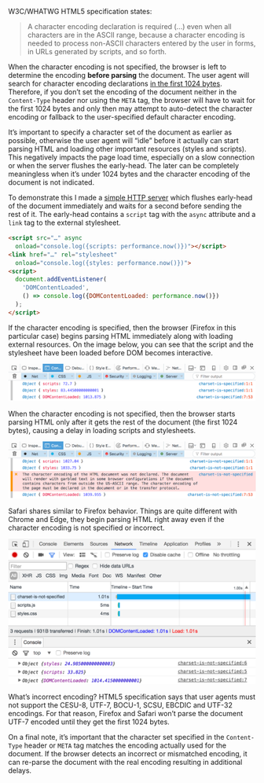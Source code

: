 <!--
title: The importance of HTML character&nbsp;encoding
layout: post
tags:
  - performance
  - html
  - hacking-web
description: Not specifying a character encoding of HTML document can negatively impact the page load time.
share-image: the-importance-of-html-character-encoding.png
gh-issue-id: 14
-->

W3C/WHATWG HTML5 specification states:

> A character encoding declaration is required (…) even when all characters are in the ASCII range,
> because a character encoding is needed to process non-ASCII characters entered by the user in forms,
> in URLs generated by scripts, and so forth.

When the character encoding is not specified, the browser is left to determine the encoding __before
parsing__ the document. The user agent will search for character encoding declarations [in the first
1024 bytes](https://html.spec.whatwg.org/multipage/semantics.html#charset1024). Therefore, if you don’t
set the encoding of the document neither in the `Content-Type` header nor using the `META` tag, the browser
will have to wait for the first 1024 bytes and only then may attempt to auto-detect the character encoding
or fallback to the user-specified default character encoding.

It’s important to specify a character set of the document as earlier as possible, otherwise the user agent
will “idle” before it actually can start parsing HTML and loading other important resources (styles and scripts).
This negatively impacts the page load time, especially on a slow connection or when the server flushes
the early-head. The later can be completely meaningless when it’s under 1024 bytes and the character encoding
of the document is not indicated.

<!-- Read More -->

To demonstrate this I made a [simple HTTP server](https://gist.github.com/eprev/322cd355319483aaaebbb2da35052281)
which flushes early-head of the document immediately and waits for a second before sending the rest of it.
The early-head contains a `script` tag with the `async` attribute and a `link` tag to the external stylesheet.

```html "Part of the early-head contents."
<script src="…" async
  onload="console.log({scripts: performance.now()})"></script>
<link href="…" rel="stylesheet"
  onload="console.log({styles: performance.now()})">
<script>
  document.addEventListener(
    'DOMContentLoaded',
    () => console.log({DOMContentLoaded: performance.now()})
  );
</script>
```

If the character encoding is specified, then the browser (Firefox in this particular case) begins parsing HTML
immediately along with loading external resources. On the image below, you can see that the script and
the stylesheet have been loaded before DOM becomes interactive.

![Firefox Web Console: Character encoding is specified](ff-charset-is-specified.png
"When the character encoding is specified, Firefox starts loading styles and scripts as it is parsing the HTML.")
<!-- layout="responsive" mod="wide" clickable="yes" class="g--border"
-->

When the character encoding is not specified, then the browser starts parsing HTML only after it gets
the rest of the document (the first 1024 bytes), causing a delay in loading scripts and stylesheets.

![Firefox Web Console: Character encoding is not specified](ff-charset-is-not-specified.png
"When the character encoding is not specified, Firefox waits for the first 1024 bytes before it begins loading styles and scripts.")
<!-- layout="responsive" mod="wide" clickable="yes" class="g--border"
-->

Safari shares similar to Firefox behavior. Things are quite different with Chrome and Edge, they begin parsing HTML
right away even if the character encoding is not specified or incorrect.

![Chrome Console: Character encoding is not specified](chrome-charset-is-not-specified.png
"Chrome starts parsing the HTML and loading styles and scripts as it is loading the document even if the character encoding is not specified.")
<!-- layout="responsive" mod="wide" clickable="yes" class="g--border"
-->


What’s incorrect encoding? HTML5 specification says that user agents must not support the CESU-8, UTF-7,
BOCU-1, SCSU, EBCDIC and UTF-32 encodings. For that reason, Firefox and Safari won’t parse
the document UTF-7 encoded until they get the first 1024 bytes.

On a final note, it’s important that the character set specified in the `Content-Type` header or `META` tag
matches the encoding actually used for the document. If the browser detects an incorrect or mismatched encoding,
it can re-parse the document with the real encoding resulting in additional delays.
